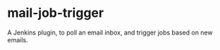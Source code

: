 mail-job-trigger
================

A Jenkins plugin, to poll an email inbox, and trigger jobs based on new emails.
